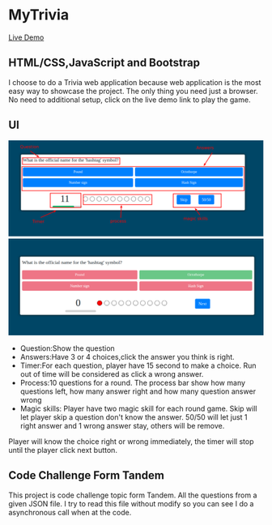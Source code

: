 # MyTrivia
[Live Demo](https://huangca.github.io/MyTrivia/)

## HTML/CSS,JavaScript and  Bootstrap
I choose to do a Trivia web application because web application is the most easy way to showcase the project. The only thing you need just a browser. No need to additional setup, click on the live demo link to play the game. 


## UI
![UI1](/img/trivia_01.png)
![UI2](/img/trivia_02.png)
* Question:Show the question
* Answers:Have 3 or 4 choices,click the answer you think is right.
* Timer:For each question, player have 15 second to make a choice. Run out of time will be considered as click a wrong answer.
* Process:10 questions for a round. The process bar show how many questions left, how many answer right and how many question answer wrong
* Magic skills: Player have two magic skill for each round game. Skip will let player skip a question don't know the answer. 50/50 will let just 1 right answer and 1 wrong answer stay, others will be remove.

Player will know the choice right or wrong immediately, the timer will stop until the player click next button.

## Code Challenge Form Tandem
This project is code challenge topic form Tandem. All the questions from a given JSON file. I try to read this file without modify so you can see I do a asynchronous call when at the code.
